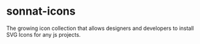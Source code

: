 # sonnat-icons
The growing icon collection that allows designers and developers to install SVG Icons for any js projects.

